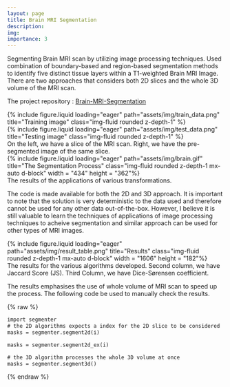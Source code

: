 ```yaml
---
layout: page
title: Brain MRI Segmentation
description: 
img:
importance: 3
---
```


Segmenting Brain MRI scan by utilizing image processing techniques. Used combination of boundary-based and region-based segmentation methods to identify five distinct tissue layers within a T1-weighted Brain MRI Image. There are two approaches that considers both 2D slices and the whole 3D volume of the MRI scan. 

The project repository : [Brain-MRI-Segmentation](https://github.com/ankithsavio/Brain-MRI-Segmentation)

<div class="row">
    <div class="col-sm mt-3 mt-md-0">
        {% include figure.liquid loading="eager" path="assets/img/train_data.png" title="Training image" class="img-fluid rounded z-depth-1" %}
    </div>
    <div class="col-sm mt-3 mt-md-0">
        {% include figure.liquid loading="eager" path="assets/img/test_data.png" title="Testing image" class="img-fluid rounded z-depth-1" %}
    </div>
</div>
<div class="caption">
    On the left, we have a slice of the MRI scan. Right, we have the pre-segmented image of the same slice.
</div>
<div class="row">
    <div class="col-sm mt-3 mt-md-0">
        {% include figure.liquid loading="eager" path="assets/img/brain.gif" title="The Segmentation Process" class="img-fluid rounded z-depth-1 mx-auto d-block" width = "434" height = "362"%}
    </div>
</div>
<div class="caption">
    The results of the applications of various transformations.
</div>

The code is made available for both the 2D and 3D approach. It is important to note that the solution is very deterministic to the data used and therefore cannot be used for any other data out-of-the-box. However, I believe it is still valuable to learn the techniques of applications of image processing techniques to acheive segmentation and similar approach can be used for other types of MRI images.

<div class="row">
    <div class="col-sm mt-3 mt-md-0">
        {% include figure.liquid loading="eager" path="assets/img/result_table.png" title="Results" class="img-fluid rounded z-depth-1 mx-auto d-block" width = "1606" height = "182"%}
    </div>
</div>
<div class="caption">
    The results for the various algorithms developed. Second column, we have Jaccard Score (JS). Third Column, we have Dice-Sørensen coefficient.
</div>

The results emphasises the use of whole volume of MRI scan to speed up the process. The following code be used to manually check the results.

{% raw %}

```html
import segmenter
# the 2D algorithms expects a index for the 2D slice to be considered
masks = segmenter.segment2d(i)

masks = segmenter.segment2d_ex(i)

# the 3D algorithm processes the whole 3D volume at once
masks = segmenter.segment3d()
```

{% endraw %}
